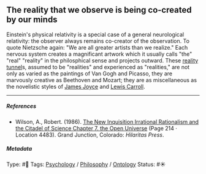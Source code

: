 ## The reality that we observe is being co-created by our minds

Einstein's physical relativity is a special case of a general neurological relativity: the observer always remains co-creator of the observation. To quote Nietzsche again: "We are all greater artists than we realize." Each nervous system creates a magnificant artwork which it usually calls "the" "real" "reality" in the philosphical sense and projects outward. These [reality tunnel](Reality%20tunnel.md)s, assumed to be "realities" and experienced as "realities," are not only as varied as the paintings of Van Gogh and Picasso, they are marvously creative as Beethoven and Mozart; they are as miscellaneous as the novelistic styles of [James Joyce]() and [Lewis Carroll](). 

---

##### References

* Wilson, A., Robert. (1986). [The New Inquisition Irrational Rationalism and the Citadel of Science Chapter 7. the Open Universe](The%20New%20Inquisition%20Irrational%20Rationalism%20and%20the%20Citadel%20of%20Science%20Chapter%207.%20the%20Open%20Universe.md) (Page 214 · Location 4483). Grand Junction, Colorado: *Hilaritas Press*.

##### Metadata

Type: #🔴 
Tags: [Psychology](Psychology.md) / [Philosophy](Philosophy.md) / [Ontology](Ontology.md) 
Status: #☀️ 
